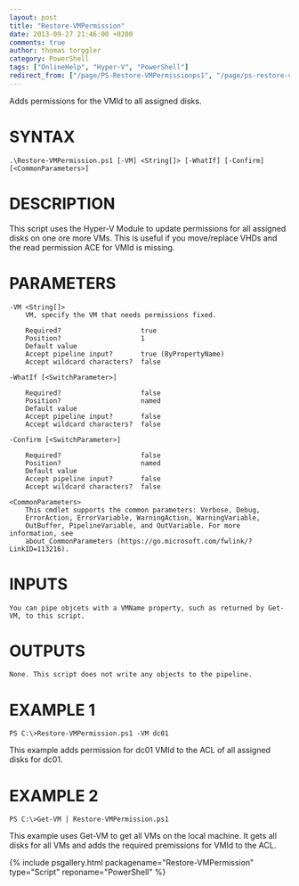 ```yaml
---
layout: post
title: "Restore-VMPermission"
date: 2013-09-27 21:46:00 +0200
comments: true
author: thomas torggler
category: PowerShell
tags: ["OnlineHelp", "Hyper-V", "PowerShell"]
redirect_from: ["/page/PS-Restore-VMPermissionps1", "/page/ps-restore-vmpermissionps1"]
---
```


Adds permissions for the VMId to all assigned disks.
<!-- more -->
# SYNTAX
```
.\Restore-VMPermission.ps1 [-VM] <String[]> [-WhatIf] [-Confirm] [<CommonParameters>]
```

# DESCRIPTION
This script uses the Hyper-V Module to update permissions for all assigned disks on one ore more VMs. This is useful if you move/replace VHDs and the read permission ACE for VMId is missing.

# PARAMETERS
    -VM <String[]>
        VM, specify the VM that needs permissions fixed.

        Required?                    true
        Position?                    1
        Default value
        Accept pipeline input?       true (ByPropertyName)
        Accept wildcard characters?  false

    -WhatIf [<SwitchParameter>]

        Required?                    false
        Position?                    named
        Default value
        Accept pipeline input?       false
        Accept wildcard characters?  false

    -Confirm [<SwitchParameter>]

        Required?                    false
        Position?                    named
        Default value
        Accept pipeline input?       false
        Accept wildcard characters?  false

    <CommonParameters>
        This cmdlet supports the common parameters: Verbose, Debug,
        ErrorAction, ErrorVariable, WarningAction, WarningVariable,
        OutBuffer, PipelineVariable, and OutVariable. For more information, see
        about_CommonParameters (https://go.microsoft.com/fwlink/?LinkID=113216).

# INPUTS
    You can pipe objcets with a VMName property, such as returned by Get-VM, to this script.


# OUTPUTS
    None. This script does not write any objects to the pipeline.


# EXAMPLE 1
```
PS C:\>Restore-VMPermission.ps1 -VM dc01
```
This example adds permission for dc01 VMId to the ACL of all assigned disks for dc01.

# EXAMPLE 2
```
PS C:\>Get-VM | Restore-VMPermission.ps1
``` 
This example uses Get-VM to get all VMs on the local machine. It gets all disks for all VMs and adds the required premissions for VMId to the ACL.

{% include psgallery.html packagename="Restore-VMPermission" type="Script" reponame="PowerShell" %}